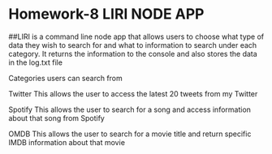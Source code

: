 # Homework-8   LIRI NODE APP

##LIRI is a command line node app that allows users to choose what type of data they wish to search for and what to information to search under each category. It returns the information to the console and also stores the data in the log.txt file

Categories users can search from

Twitter
This allows the user to access the latest 20 tweets from my Twitter


Spotify
This allows the user to search for a song and access information about that song from Spotify


OMDB
This allows the user to search for a movie title and return specific IMDB information about that movie
